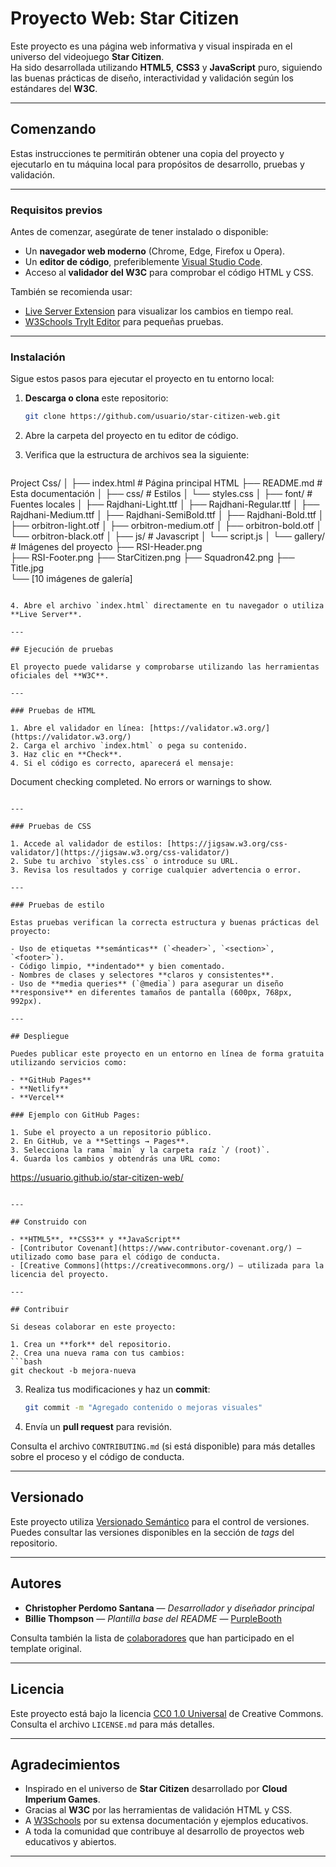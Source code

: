 # Proyecto Web: Star Citizen

Este proyecto es una página web informativa y visual inspirada en el universo del videojuego **Star Citizen**.  
Ha sido desarrollada utilizando **HTML5**, **CSS3** y **JavaScript** puro, siguiendo las buenas prácticas de diseño, interactividad y validación según los estándares del **W3C**.

---

## Comenzando

Estas instrucciones te permitirán obtener una copia del proyecto y ejecutarlo en tu máquina local para propósitos de desarrollo, pruebas y validación.

---

### Requisitos previos

Antes de comenzar, asegúrate de tener instalado o disponible:

- Un **navegador web moderno** (Chrome, Edge, Firefox u Opera).
- Un **editor de código**, preferiblemente [Visual Studio Code](https://code.visualstudio.com/).
- Acceso al **validador del W3C** para comprobar el código HTML y CSS.

También se recomienda usar:
- [Live Server Extension](https://marketplace.visualstudio.com/items?itemName=ritwickdey.LiveServer) para visualizar los cambios en tiempo real.
- [W3Schools TryIt Editor](https://www.w3schools.com/html/tryit.asp?filename=tryhtml_default) para pequeñas pruebas.

---

### Instalación

Sigue estos pasos para ejecutar el proyecto en tu entorno local:

1. **Descarga o clona** este repositorio:
   ```bash
   git clone https://github.com/usuario/star-citizen-web.git
   ```

2. Abre la carpeta del proyecto en tu editor de código.

3. Verifica que la estructura de archivos sea la siguiente:
   ```
Project Css/
│
├── index.html             # Página principal HTML
├── README.md              # Esta documentación
│
├── css/                   # Estilos
│   └── styles.css 
│
├── font/                  # Fuentes locales
│   ├── Rajdhani-Light.ttf
│   ├── Rajdhani-Regular.ttf
│   ├── Rajdhani-Medium.ttf
│   ├── Rajdhani-SemiBold.ttf
│   ├── Rajdhani-Bold.ttf
│   ├── orbitron-light.otf
│   ├── orbitron-medium.otf
│   ├── orbitron-bold.otf
│   └── orbitron-black.otf
│
├── js/                    # Javascript
│   └── script.js
│
└── gallery/               # Imágenes del proyecto
    ├── RSI-Header.png    
    ├── RSI-Footer.png
    ├── StarCitizen.png
    ├── Squadron42.png
    ├── Title.jpg          
    └── [10 imágenes de galería]
```

4. Abre el archivo `index.html` directamente en tu navegador o utiliza **Live Server**.

---

## Ejecución de pruebas

El proyecto puede validarse y comprobarse utilizando las herramientas oficiales del **W3C**.

---

### Pruebas de HTML

1. Abre el validador en línea: [https://validator.w3.org/](https://validator.w3.org/)
2. Carga el archivo `index.html` o pega su contenido.
3. Haz clic en **Check**.
4. Si el código es correcto, aparecerá el mensaje:
   ```
   Document checking completed. No errors or warnings to show.
   ```

---

### Pruebas de CSS

1. Accede al validador de estilos: [https://jigsaw.w3.org/css-validator/](https://jigsaw.w3.org/css-validator/)
2. Sube tu archivo `styles.css` o introduce su URL.
3. Revisa los resultados y corrige cualquier advertencia o error.

---

### Pruebas de estilo

Estas pruebas verifican la correcta estructura y buenas prácticas del proyecto:

- Uso de etiquetas **semánticas** (`<header>`, `<section>`, `<footer>`).
- Código limpio, **indentado** y bien comentado.
- Nombres de clases y selectores **claros y consistentes**.
- Uso de **media queries** (`@media`) para asegurar un diseño **responsive** en diferentes tamaños de pantalla (600px, 768px, 992px).

---

## Despliegue

Puedes publicar este proyecto en un entorno en línea de forma gratuita utilizando servicios como:

- **GitHub Pages**
- **Netlify**
- **Vercel**

### Ejemplo con GitHub Pages:

1. Sube el proyecto a un repositorio público.
2. En GitHub, ve a **Settings → Pages**.
3. Selecciona la rama `main` y la carpeta raíz `/ (root)`.
4. Guarda los cambios y obtendrás una URL como:
   ```
   https://usuario.github.io/star-citizen-web/
   ```

---

## Construido con

- **HTML5**, **CSS3** y **JavaScript**
- [Contributor Covenant](https://www.contributor-covenant.org/) — utilizado como base para el código de conducta.
- [Creative Commons](https://creativecommons.org/) — utilizada para la licencia del proyecto.

---

## Contribuir

Si deseas colaborar en este proyecto:

1. Crea un **fork** del repositorio.
2. Crea una nueva rama con tus cambios:
   ```bash
   git checkout -b mejora-nueva
   ```
3. Realiza tus modificaciones y haz un **commit**:
   ```bash
   git commit -m "Agregado contenido o mejoras visuales"
   ```
4. Envía un **pull request** para revisión.

Consulta el archivo `CONTRIBUTING.md` (si está disponible) para más detalles sobre el proceso y el código de conducta.

---

## Versionado

Este proyecto utiliza [Versionado Semántico](https://semver.org/lang/es/) para el control de versiones.  
Puedes consultar las versiones disponibles en la sección de *tags* del repositorio.

---

## Autores

- **Christopher Perdomo Santana** — *Desarrollador y diseñador principal*  
- **Billie Thompson** — *Plantilla base del README* — [PurpleBooth](https://github.com/PurpleBooth)

Consulta también la lista de [colaboradores](https://github.com/PurpleBooth/a-good-readme-template/contributors) que han participado en el template original.

---

## Licencia

Este proyecto está bajo la licencia [CC0 1.0 Universal](LICENSE.md) de Creative Commons.  
Consulta el archivo `LICENSE.md` para más detalles.

---

## Agradecimientos

- Inspirado en el universo de **Star Citizen** desarrollado por **Cloud Imperium Games**.  
- Gracias al **W3C** por las herramientas de validación HTML y CSS.  
- A [W3Schools](https://www.w3schools.com/) por su extensa documentación y ejemplos educativos.  
- A toda la comunidad que contribuye al desarrollo de proyectos web educativos y abiertos.

---
